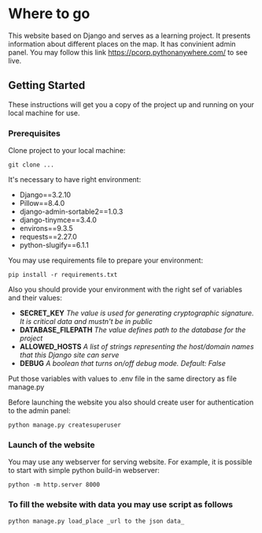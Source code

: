 # Where to go

This website based on Django and serves as a learning project. It presents information about different places on the map. It has convinient admin panel. You may follow this link https://pcorp.pythonanywhere.com/ to see live.

## Getting Started

These instructions will get you a copy of the project up and running on your local machine for use.

### Prerequisites

Clone project to your local machine:

`git clone ...`

It's necessary to have right environment:

* Django==3.2.10
* Pillow==8.4.0
* django-admin-sortable2==1.0.3
* django-tinymce==3.4.0
* environs==9.3.5
* requests==2.27.0
* python-slugify==6.1.1

You may use requirements file to prepare your environment:

`pip install -r requirements.txt`

Also you should provide your environment with the right sef of variables and their values:

* __SECRET_KEY__
  *The value is used for generating cryptographic signature. It is critical data and mustn't be in public*
* __DATABASE_FILEPATH__ 
  *The value defines path to the database for the project*
* __ALLOWED_HOSTS__
  *A list of strings representing the host/domain names that this Django site can serve*
* __DEBUG__
  *A boolean that turns on/off debug mode. Default: False*

Put those variables with values to .env file in the same directory as file manage.py 

Before launching the website you also should create user for authentication to the admin panel:

`python manage.py createsuperuser`
 
### Launch of the website
 
You may use any webserver for serving website. For example, it is possible to start with simple python build-in webserver:
 
`python -m http.server 8000`

### To fill the website with data you may use script as follows

`python manage.py load_place _url to the json data_`